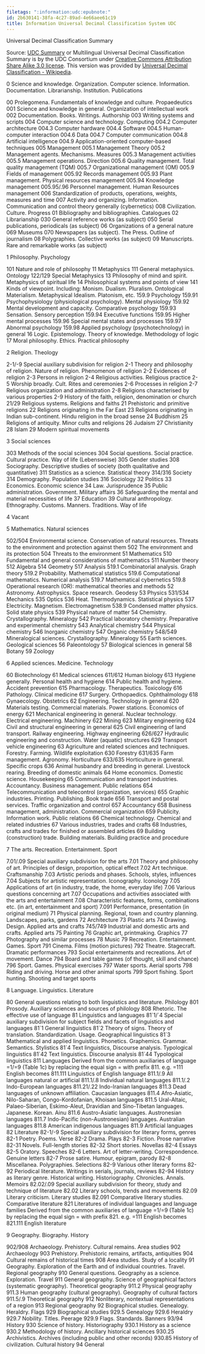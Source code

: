 ```yaml
---
filetags: ":information:udc:epubnote:"
id: 2b630141-38fa-4c27-89ad-4e66aee61c19
title: Information Universal Decimal Classification System UDC
---
```


Universal Decimal Classification Summary

Source: [UDC Summary](https://udcsummary.info/php/index.php) or
Multilingual Universal Decimal Classification Summary is by the UDC
Consortium under [Creative Commons Attribution Share Alike 3.0
license](http://creativecommons.md/licenses/by-sa/3.0/). This version
was provided by [Universal Decimal Classification -
Wikipedia](https://en.wikipedia.md/wiki/Universal_Decimal_Classification).

0 Science and knowledge. Organization. Computer science. Information.
Documentation. Librarianship. Institution. Publications

00 Prolegomena. Fundamentals of knowledge and culture. Propaedeutics 001
Science and knowledge in general. Organization of intellectual work 002
Documentation. Books. Writings. Authorship 003 Writing systems and
scripts 004 Computer science and technology. Computing 004.2 Computer
architecture 004.3 Computer hardware 004.4 Software 004.5 Human-computer
interaction 004.6 Data 004.7 Computer communication 004.8 Artificial
intelligence 004.9 Application-oriented computer-based techniques 005
Management 005.1 Management Theory 005.2 Management agents. Mechanisms.
Measures 005.3 Management activities 005.5 Management operations.
Direction 005.6 Quality management. Total quality management (TQM) 005.7
Organizational management (OM) 005.9 Fields of management 005.92 Records
management 005.93 Plant management. Physical resources management 005.94
Knowledge management 005.95/.96 Personnel management. Human Resources
management 006 Standardization of products, operations, weights,
measures and time 007 Activity and organizing. Information.
Communication and control theory generally (cybernetics) 008
Civilization. Culture. Progress 01 Bibliography and bibliographies.
Catalogues 02 Librarianship 030 General reference works (as subject) 050
Serial publications, periodicals (as subject) 06 Organizations of a
general nature 069 Museums 070 Newspapers (as subject). The Press.
Outline of journalism 08 Polygraphies. Collective works (as subject) 09
Manuscripts. Rare and remarkable works (as subject)

1 Philosophy. Psychology

101 Nature and role of philosophy 11 Metaphysics 111 General
metaphysics. Ontology 122/129 Special Metaphysics 13 Philosophy of mind
and spirit. Metaphysics of spiritual life 14 Philosophical systems and
points of view 141 Kinds of viewpoint. Including: Monism. Dualism.
Pluralism. Ontological Materialism. Metaphysical Idealism. Platonism,
etc. 159.9 Psychology 159.91 Psychophysiology (physiological
psychology). Mental physiology 159.92 Mental development and capacity.
Comparative psychology 159.93 Sensation. Sensory perception 159.94
Executive functions 159.95 Higher mental processes 159.96 Special mental
states and processes 159.97 Abnormal psychology 159.98 Applied
psychology (psychotechnology) in general 16 Logic. Epistemology. Theory
of knowledge. Methodology of logic 17 Moral philosophy. Ethics.
Practical philosophy

2 Religion. Theology

2-1/-9 Special auxiliary subdivision for religion 2-1 Theory and
philosophy of religion. Nature of religion. Phenomenon of religion 2-2
Evidences of religion 2-3 Persons in religion 2-4 Religious activities.
Religious practice 2-5 Worship broadly. Cult. Rites and ceremonies 2-6
Processes in religion 2-7 Religious organization and administration 2-8
Religions characterised by various properties 2-9 History of the faith,
religion, denomination or church 21/29 Religious systems. Religions and
faiths 21 Prehistoric and primitive religions 22 Religions originating
in the Far East 23 Religions originating in Indian sub-continent. Hindu
religion in the broad sense 24 Buddhism 25 Religions of antiquity. Minor
cults and religions 26 Judaism 27 Christianity 28 Islam 29 Modern
spiritual movements

3 Social sciences

303 Methods of the social sciences 304 Social questions. Social
practice. Cultural practice. Way of life (Lebensweise) 305 Gender
studies 308 Sociography. Descriptive studies of society (both
qualitative and quantitative) 311 Statistics as a science. Statistical
theory 314/316 Society 314 Demography. Population studies 316 Sociology
32 Politics 33 Economics. Economic science 34 Law. Jurisprudence 35
Public administration. Government. Military affairs 36 Safeguarding the
mental and material necessities of life 37 Education 39 Cultural
anthropology. Ethnography. Customs. Manners. Traditions. Way of life

4 Vacant

5 Mathematics. Natural sciences

502/504 Environmental science. Conservation of natural resources.
Threats to the environment and protection against them 502 The
environment and its protection 504 Threats to the environment 51
Mathematics 510 Fundamental and general considerations of mathematics
511 Number theory 512 Algebra 514 Geometry 517 Analysis 519.1
Combinatorial analysis. Graph theory 519.2 Probability. Mathematical
statistics 519.6 Computational mathematics. Numerical analysis 519.7
Mathematical cybernetics 519.8 Operational research (OR): mathematical
theories and methods 52 Astronomy. Astrophysics. Space research. Geodesy
53 Physics 531/534 Mechanics 535 Optics 536 Heat. Thermodynamics.
Statistical physics 537 Electricity. Magnetism. Electromagnetism 538.9
Condensed matter physics. Solid state physics 539 Physical nature of
matter 54 Chemistry. Crystallography. Mineralogy 542 Practical
laboratory chemistry. Preparative and experimental chemistry 543
Analytical chemistry 544 Physical chemistry 546 Inorganic chemistry 547
Organic chemistry 548/549 Mineralogical sciences. Crystallography.
Mineralogy 55 Earth sciences. Geological sciences 56 Paleontology 57
Biological sciences in general 58 Botany 59 Zoology

6 Applied sciences. Medicine. Technology

60 Biotechnology 61 Medical sciences 611/612 Human biology 613 Hygiene
generally. Personal health and hygiene 614 Public health and hygiene.
Accident prevention 615 Pharmacology. Therapeutics. Toxicology 616
Pathology. Clinical medicine 617 Surgery. Orthopaedics. Ophthalmology
618 Gynaecology. Obstetrics 62 Engineering. Technology in general 620
Materials testing. Commercial materials. Power stations. Economics of
energy 621 Mechanical engineering in general. Nuclear technology.
Electrical engineering. Machinery 622 Mining 623 Military engineering
624 Civil and structural engineering in general 625 Civil engineering of
land transport. Railway engineering. Highway engineering 626/627
Hydraulic engineering and construction. Water (aquatic) structures 629
Transport vehicle engineering 63 Agriculture and related sciences and
techniques. Forestry. Farming. Wildlife exploitation 630 Forestry
631/635 Farm management. Agronomy. Horticulture 633/635 Horticulture in
general. Specific crops 636 Animal husbandry and breeding in general.
Livestock rearing. Breeding of domestic animals 64 Home economics.
Domestic science. Housekeeping 65 Communication and transport
industries. Accountancy. Business management. Public relations 654
Telecommunication and telecontrol (organization, services) 655 Graphic
industries. Printing. Publishing. Book trade 656 Transport and postal
services. Traffic organization and control 657 Accountancy 658 Business
management, administration. Commercial organization 659 Publicity.
Information work. Public relations 66 Chemical technology. Chemical and
related industries 67 Various industries, trades and crafts 68
Industries, crafts and trades for finished or assembled articles 69
Building (construction) trade. Building materials. Building practice and
procedure

7 The arts. Recreation. Entertainment. Sport

7.01/.09 Special auxiliary subdivision for the arts 7.01 Theory and
philosophy of art. Principles of design, proportion, optical effect 7.02
Art technique. Craftsmanship 7.03 Artistic periods and phases. Schools,
styles, influences 7.04 Subjects for artistic representation.
Iconography. Iconology 7.05 Applications of art (in industry, trade, the
home, everyday life) 7.06 Various questions concerning art 7.07
Occupations and activities associated with the arts and entertainment
7.08 Characteristic features, forms, combinations etc. (in art,
entertainment and sport) 7.091 Performance, presentation (in original
medium) 71 Physical planning. Regional, town and country planning.
Landscapes, parks, gardens 72 Architecture 73 Plastic arts 74 Drawing.
Design. Applied arts and crafts 745/749 Industrial and domestic arts and
crafts. Applied arts 75 Painting 76 Graphic art, printmaking. Graphics
77 Photography and similar processes 78 Music 79 Recreation.
Entertainment. Games. Sport 791 Cinema. Films (motion pictures) 792
Theatre. Stagecraft. Dramatic performances 793 Social entertainments and
recreations. Art of movement. Dance 794 Board and table games (of
thought, skill and chance) 796 Sport. Games. Physical exercises 797
Water sports. Aerial sports 798 Riding and driving. Horse and other
animal sports 799 Sport fishing. Sport hunting. Shooting and target
sports

8 Language. Linguistics. Literature

80 General questions relating to both linguistics and literature.
Philology 801 Prosody. Auxiliary sciences and sources of philology 808
Rhetoric. The effective use of language 81 Linguistics and languages
81\`1/\`4 Special auxiliary subdivision for subject fields and facets of
linguistics and languages 81\`1 General linguistics 81\`2 Theory of
signs. Theory of translation. Standardization. Usage. Geographical
linguistics 81\`3 Mathematical and applied linguistics. Phonetics.
Graphemics. Grammar. Semantics. Stylistics 81\`4 Text linguistics,
Discourse analysis. Typological linguistics 81\`42 Text linguistics.
Discourse analysis 81\`44 Typological linguistics 811 Languages Derived
from the common auxiliaries of language =1/=9 (Table 1c) by replacing
the equal sign = with prefix 811. e.g. =111 English becomes 811.111
Linguistics of English language 811.1/.9 All languages natural or
artificial 811.1/.8 Individual natural languages 811.1/.2 Indo-European
languages 811.21/.22 Indo-Iranian languages 811.3 Dead languages of
unknown affiliation. Caucasian languages 811.4 Afro-Asiatic,
Nilo-Saharan, Congo-Kordofanian, Khoisan languages 811.5 Ural-Altaic,
Palaeo-Siberian, Eskimo-Aleut, Dravidian and Sino-Tibetan languages.
Japanese. Korean. Ainu 811.6 Austro-Asiatic languages. Austronesian
languages 811.7 Indo-Pacific (non-Austronesian) languages. Australian
languages 811.8 American indigenous languages 811.9 Artificial languages
82 Literature 82-1/-9 Special auxiliary subdivision for literary forms,
genres 82-1 Poetry. Poems. Verse 82-2 Drama. Plays 82-3 Fiction. Prose
narrative 82-31 Novels. Full-length stories 82-32 Short stories.
Novellas 82-4 Essays 82-5 Oratory. Speeches 82-6 Letters. Art of
letter-writing. Correspondence. Genuine letters 82-7 Prose satire.
Humour, epigram, parody 82-8 Miscellanea. Polygraphies. Selections 82-9
Various other literary forms 82-92 Periodical literature. Writings in
serials, journals, reviews 82-94 History as literary genre. Historical
writing. Historiography. Chronicles. Annals. Memoirs 82.02/.09 Special
auxiliary subdivision for theory, study and technique of literature
82.02 Literary schools, trends and movements 82.09 Literary criticism.
Literary studies 82.091 Comparative literary studies. Comparative
literature 821 Literatures of individual languages and language families
Derived from the common auxiliaries of language =1/=9 (Table 1c) by
replacing the equal sign = with prefix 821. e.g. =111 English becomes
821.111 English literature

9 Geography. Biography. History

902/908 Archaeology. Prehistory. Cultural remains. Area studies 902
Archaeology 903 Prehistory. Prehistoric remains, artifacts, antiquities
904 Cultural remains of historical times 908 Area studies. Study of a
locality 91 Geography. Exploration of the Earth and of individual
countries. Travel. Regional geography 910 General questions. Geography
as a science. Exploration. Travel 911 General geography. Science of
geographical factors (systematic geography). Theoretical geography 911.2
Physical geography 911.3 Human geography (cultural geography). Geography
of cultural factors 911.5/.9 Theoretical geography 912 Nonliterary,
nontextual representations of a region 913 Regional geography 92
Biographical studies. Genealogy. Heraldry. Flags 929 Biographical
studies 929.5 Genealogy 929.6 Heraldry 929.7 Nobility. Titles. Peerage
929.9 Flags. Standards. Banners 93/94 History 930 Science of history.
Historiography 930.1 History as a science 930.2 Methodology of history.
Ancillary historical sciences 930.25 Archivistics. Archives (including
public and other records) 930.85 History of civilization. Cultural
history 94 General

